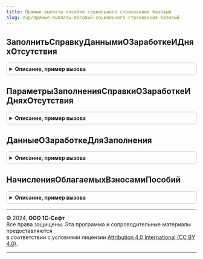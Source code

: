```yaml
---
title: Прямые выплаты пособий социального страхования базовый
slug: zup/прямые-выплаты-пособий-социального-страхования-базовый
---
```



## ЗаполнитьСправкуДаннымиОЗаработкеИДняхОтсутствия
<details style="margin: 1em 0; padding: 0.5em; border: 1px solid #ccc; border-radius: 6px;">

<summary style="font-weight: bold; cursor: pointer;">Описание, пример вызова</summary>

```bsl

// Заполняет табличные части документа "ИсходящаяСправкаОЗаработкеДляРасчетаПособий".
//
// Параметры:
//  Объект -  ДокументОбъект.ИсходящаяСправкаОЗаработкеДляРасчетаПособий
//  ПараметрыЗаполнения - см. ПараметрыЗаполненияСправкиОЗаработкеИДняхОтсутствия.
//
// Возвращаемое значение:
//	Истина, если данные в объекте были обновлены.
//
Функция ЗаполнитьСправкуДаннымиОЗаработкеИДняхОтсутствия(Объект, ПараметрыЗаполнения) Экспорт
```

Пример вызова
```bsl
Результат = ПрямыеВыплатыПособийСоциальногоСтрахованияБазовый.ЗаполнитьСправкуДаннымиОЗаработкеИДняхОтсутствия(Объект, ПараметрыЗаполнения) 
```
</details>

## ПараметрыЗаполненияСправкиОЗаработкеИДняхОтсутствия
<details style="margin: 1em 0; padding: 0.5em; border: 1px solid #ccc; border-radius: 6px;">

<summary style="font-weight: bold; cursor: pointer;">Описание, пример вызова</summary>

```bsl

// Формирует параметры для создания временных таблиц используемых для заполнения справки о заработке для расчета
// пособий.
//
// Параметры:
//  Объект - ДокументОбъект.СправкаОЗаработкеДляРасчетаПособий.
//
// Возвращаемое значение:
//    Структура:
//		ГодНачало
//		ГодОкончание
//		Сотрудник
//		Организация
//      ПоВсемОП - данные по Организации или по ГоловнойОрганизации.
//      Обновление - учитывать ли зафиксированные в документе реквизиты.
//      РасчетныеГоды - отбор заполняемых лет, входящих в период между ГодНачало и ГодОкончание.
//      ОграничиватьРазмерЗаработка - применять ли ограничение базой страховых взносов.
//
Функция ПараметрыЗаполненияСправкиОЗаработкеИДняхОтсутствия(Объект = Неопределено) Экспорт
```

Пример вызова
```bsl
Результат = ПрямыеВыплатыПособийСоциальногоСтрахованияБазовый.ПараметрыЗаполненияСправкиОЗаработкеИДняхОтсутствия(Объект);
```
</details>

## ДанныеОЗаработкеДляЗаполнения
<details style="margin: 1em 0; padding: 0.5em; border: 1px solid #ccc; border-radius: 6px;">

<summary style="font-weight: bold; cursor: pointer;">Описание, пример вызова</summary>

```bsl

// Возвращает таблицу с данными о заработке сотрудника по годам.
//
// Параметры:
//  ПараметрыЗаполнения - Структура, состав см. в
//                        УчетПособийСоциальногоСтрахования.ПараметрыЗаполненияСправкиОЗаработкеИДняхОтсутствия.
//
// Возвращаемое значение:
//  Таблица значений с колонками:
//		РасчетныйГод
//		Заработок
//
Функция ДанныеОЗаработкеДляЗаполнения(ПараметрыЗаполнения) Экспорт
```

Пример вызова
```bsl
Результат = ПрямыеВыплатыПособийСоциальногоСтрахованияБазовый.ДанныеОЗаработкеДляЗаполнения(ПараметрыЗаполнения) 
```
</details>

## НачисленияОблагаемыхВзносамиПособий
<details style="margin: 1em 0; padding: 0.5em; border: 1px solid #ccc; border-radius: 6px;">

<summary style="font-weight: bold; cursor: pointer;">Описание, пример вызова</summary>

```bsl

// Возвращает массив ссылок из ПВР Начисления, соответствующих облагаемым взносами компенсациям, возмещаемым из бюджета ФСС
// (в частности, оплата 4-х дополнительных выходных дней для ухода за детьми инвалидами).
//
// Параметры:
//	нет
//
// Возвращаемое значение:
//	Массив
//
Функция НачисленияОблагаемыхВзносамиПособий() Экспорт
```

Пример вызова
```bsl
Результат = ПрямыеВыплатыПособийСоциальногоСтрахованияБазовый.НачисленияОблагаемыхВзносамиПособий() 
```
</details>

---

© 2024, **ООО 1С-Софт**  
Все права защищены. Эта программа и сопроводительные материалы предоставляются  
в соответствии с условиями лицензии [Attribution 4.0 International (CC BY 4.0)](https://creativecommons.org/licenses/by/4.0/legalcode).

---
